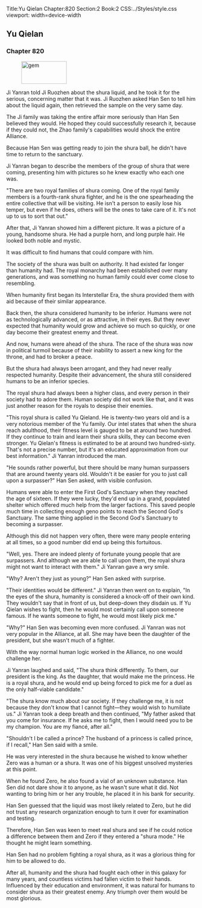 Title:Yu Qielan 
Chapter:820 
Section:2 
Book:2 
CSS:../Styles/style.css 
viewport: width=device-width
  
## Yu Qielan
### Chapter 820 
<figure>
	<img src="../Images/gem.gif" alt="gem" id="gem" width="120" height="60" />
</figure>
  

  
  Ji Yanran told Ji Ruozhen about the shura liquid, and he took it for the serious, concerning matter that it was. Ji Ruozhen asked Han Sen to tell him about the liquid again, then retrieved the sample on the very same day.

The Ji family was taking the entire affair more seriously than Han Sen believed they would. He hoped they could successfully research it, because if they could not, the Zhao family's capabilities would shock the entire Alliance.

Because Han Sen was getting ready to join the shura ball, he didn't have time to return to the sanctuary.

Ji Yanran began to describe the members of the group of shura that were coming, presenting him with pictures so he knew exactly who each one was.

"There are two royal families of shura coming. One of the royal family members is a fourth-rank shura fighter, and he is the one spearheading the entire collective that will be visiting. He isn't a person to easily lose his temper, but even if he does, others will be the ones to take care of it. It's not up to us to sort that out."

After that, Ji Yanran showed him a different picture. It was a picture of a young, handsome shura. He had a purple horn, and long purple hair. He looked both noble and mystic.

It was difficult to find humans that could compare with him.

The society of the shura was built on authority. It had existed far longer than humanity had. The royal monarchy had been established over many generations, and was something no human family could ever come close to resembling.

When humanity first began its Interstellar Era, the shura provided them with aid because of their similar appearance.

Back then, the shura considered humanity to be inferior. Humans were not as technologically advanced, or as attractive, in their eyes. But they never expected that humanity would grow and achieve so much so quickly, or one day become their greatest enemy and threat.

And now, humans were ahead of the shura. The race of the shura was now in political turmoil because of their inability to assert a new king for the throne, and had to broker a peace.

But the shura had always been arrogant, and they had never really respected humanity. Despite their advancement, the shura still considered humans to be an inferior species.

The royal shura had always been a higher class, and every person in their society had to adore them. Human society did not work like that, and it was just another reason for the royals to despise their enemies.

"This royal shura is called Yu Qieland. He is twenty-two years old and is a very notorious member of the Yu family. Our intel states that when the shura reach adulthood, their fitness level is gauged to be at around two hundred. If they continue to train and learn their shura skills, they can become even stronger. Yu Qielan's fitness is estimated to be at around two hundred-sixty. That's not a precise number, but it's an educated approximation from our best information." Ji Yanran introduced the man.

"He sounds rather powerful, but there should be many human surpassers that are around twenty years old. Wouldn't it be easier for you to just call upon a surpasser?" Han Sen asked, with visible confusion.

Humans were able to enter the First God's Sanctuary when they reached the age of sixteen. If they were lucky, they'd end up in a grand, populated shelter which offered much help from the larger factions. This saved people much time in collecting enough geno points to reach the Second God's Sanctuary. The same thing applied in the Second God's Sanctuary to becoming a surpasser.

Although this did not happen very often, there were many people entering at all times, so a good number did end up being this fortuitous.

"Well, yes. There are indeed plenty of fortunate young people that are surpassers. And although we are able to call upon them, the royal shura might not want to interact with them." Ji Yanran gave a wry smile.

"Why? Aren't they just as young?" Han Sen asked with surprise.

"Their identities would be different." Ji Yanran then went on to explain, "In the eyes of the shura, humanity is considered a knock-off of their own kind. They wouldn't say that in front of us, but deep-down they disdain us. If Yu Qielan wishes to fight, then he would most certainly call upon someone famous. If he wants someone to fight, he would most likely pick me."

"Why?" Han Sen was becoming even more confused. Ji Yanran was not very popular in the Alliance, at all. She may have been the daughter of the president, but she wasn't much of a fighter.

With the way normal human logic worked in the Alliance, no one would challenge her.

Ji Yanran laughed and said, "The shura think differently. To them, our president is the king. As the daughter, that would make me the princess. He is a royal shura, and he would end up being forced to pick me for a duel as the only half-viable candidate."

"The shura know much about our society. If they challenge me, it is not because they don't know that I cannot fight—they would wish to humiliate us." Ji Yanran took a deep breath and then continued, "My father asked that you come for insurance. If he asks me to fight, then I would need you to be my champion. You are my fiancé, after all."

"Shouldn't I be called a prince? The husband of a princess is called prince, if I recall," Han Sen said with a smile.

He was very interested in the shura because he wished to know whether Zero was a human or a shura. It was one of his biggest unsolved mysteries at this point.

When he found Zero, he also found a vial of an unknown substance. Han Sen did not dare show it to anyone, as he wasn't sure what it did. Not wanting to bring him or her any trouble, he placed it in his bank for security.

Han Sen guessed that the liquid was most likely related to Zero, but he did not trust any research organization enough to turn it over for examination and testing.

Therefore, Han Sen was keen to meet real shura and see if he could notice a difference between them and Zero if they entered a "shura mode." He thought he might learn something.

Han Sen had no problem fighting a royal shura, as it was a glorious thing for him to be allowed to do.

After all, humanity and the shura had fought each other in this galaxy for many years, and countless victims had fallen victim to their hands. Influenced by their education and environment, it was natural for humans to consider shura as their greatest enemy. Any triumph over them would be most glorious.
